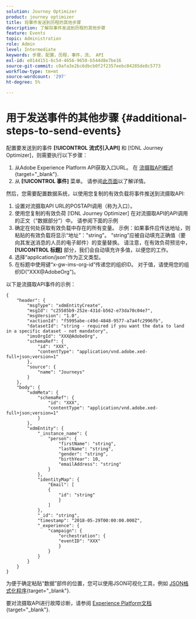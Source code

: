 ```yaml
---
solution: Journey Optimizer
product: journey optimizer
title: 将事件发送到历程的其他步骤
description: 了解将事件发送到历程的其他步骤
feature: Events
topic: Administration
role: Admin
level: Intermediate
keywords: 步骤，配置，历程，事件，流， API
exl-id: e0144151-6c54-4656-9650-b544d8e7be16
source-git-commit: c0afa3e2bc6dbcb0f2f2357eebc04285de8c5773
workflow-type: tm+mt
source-wordcount: '297'
ht-degree: 5%

---
```


# 用于发送事件的其他步骤 {#additional-steps-to-send-events}

配置要发送到的事件 **[!UICONTROL 流式引入API]** 和 [!DNL Journey Optimizer]，则需要执行以下步骤：

1. 从Adobe Experience Platform API获取入口URL。 在 [流摄取API概述](https://experienceleague.adobe.com/docs/experience-platform/ingestion/streaming/overview.html?lang=zh-Hans){target="_blank"}.
1. 从 **[!UICONTROL 事件]** 菜单。 请参阅[此页面](../event/about-creating.md#define-the-payload-fields)以了解详情。

然后，您需要配置数据系统，以使用您复制的有效负载将事件推送到流摄取API:

1. 设置对流摄取API URL的POSTAPI调用（称为入口）。
1. 使用您复制的有效负荷 [!DNL Journey Optimizer] 在对流摄取API的API调用的正文（“数据部分”）中。 请参阅下面的示例
1. 确定在何处获取有效负载中存在的所有变量。 示例：如果事件应传达地址，则粘贴的有效负载将显示“地址”：&quot;string&quot;。 “string”应被自动填充正确值（要向其发送消息的人员的电子邮件）的变量替换。 请注意，在有效负荷预览中， **[!UICONTROL 标题]** 部分，我们会自动填充许多值，以便您的工作。
1. 选择“application/json”作为正文类型。
1. 在标题中使用键“x-gw-ims-org-id”传递您的组织ID。 对于值，请使用您的组织ID(&quot;XXX@AdobeOrg&quot;)。

以下是流摄取API事件的示例：

```
{
    "header": {
        "msgType": "xdmEntityCreate",
        "msgId": "c25585b9-252e-431d-b562-e73da70c04e7",
        "msgVersion": "1.0",
        "xactionId": "f5995abe-c49d-4848-9577-a7a4fc2996fb",
        "datasetId": "string - required if you want the data to land in a specific dataset - not mandatory",
        "imsOrgId": "XXX@AdobeOrg",
        "schemaRef": {
            "id": "XXX",
            "contentType": "application/vnd.adobe.xed-full+json;version=1"
        },
        "source": {
            "name": "Journeys"
        }
    },
    "body": {
        "xdmMeta": {
            "schemaRef": {
                "id": "XXX",
                "contentType": "application/vnd.adobe.xed-full+json;version=1"
            }
        },
        "xdmEntity": {
            "_instance_name": {
                "person": {
                    "firstName": "string",
                    "lastName": "string",
                    "gender": "string",
                    "birthYear": 10,
                    "emailAddress": "string"
                }
            },
            "identityMap": {
                "Email": [
                {
                    "id": "string"
                    }
                ]
            },
            "_id": "string",
            "timestamp": "2018-05-29T00:00:00.000Z",
            "_experience": {
                "campaign": {
                    "orchestration": {
                    "eventID": "XXX"
                    }
                }
            }
        }
    }
}
```

为便于确定粘贴“数据”部件的位置，您可以使用JSON可视化工具，例如 [JSON格式化程序](https://jsonformatter.curiousconcept.com){target="_blank"}.

要对流摄取API进行故障诊断，请参阅 [Experience Platform文档](https://experienceleague.adobe.com/docs/experience-platform/ingestion/streaming/troubleshooting.html){target="_blank"}.
